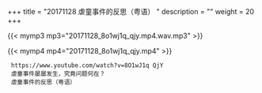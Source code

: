 +++
title = "20171128  虐童事件的反思（粤语） "
description = ""
weight = 20
+++

{{< mymp3 mp3="20171128_8o1wj1q_qjy.mp4.wav.mp3" >}}

{{< mymp4 mp4="20171128_8o1wj1q_qjy.mp4" >}}

     https://www.youtube.com/watch?v=8O1wJ1q QjY 
     虐童事件屡屡发生，究竟问题何在？ 
     虐童事件的反思（粤语） 
